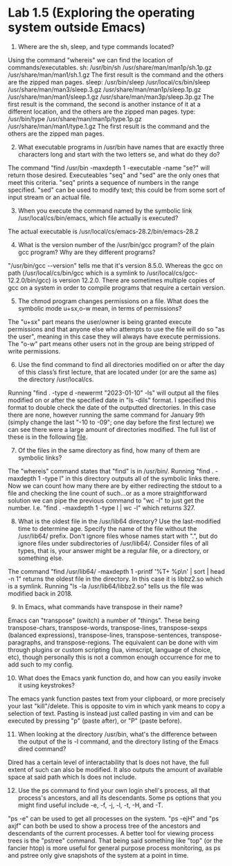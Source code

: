 # Lab 1.5 (Exploring the operating system outside Emacs)

1. Where are the sh, sleep, and type commands located?

Using the command "whereis" we can find the location of commands/executables.
sh: /usr/bin/sh /usr/share/man/man1p/sh.1p.gz /usr/share/man/man1/sh.1.gz
The first result is the command and the others are the zipped man pages.
sleep: /usr/bin/sleep /usr/local/cs/bin/sleep /usr/share/man/man3/sleep.3.gz /usr/share/man/man1p/sleep.1p.gz /usr/share/man/man1/sleep.1.gz /usr/share/man/man3p/sleep.3p.gz
The first result is the command, the second is another instance of it at a different location, and the others are the zipped man pages.
type: /usr/bin/type /usr/share/man/man1p/type.1p.gz /usr/share/man/man1/type.1.gz
The first result is the command and the others are the zipped man pages.

2. What executable programs in /usr/bin have names that are exactly three characters long and start with the two letters se, and what do they do?

The command "find /usr/bin -maxdepth 1 -executable -name "se?" will return those desired. Executeables "seq" and "sed" are the only ones that meet this criteria.
"seq" prints a sequence of numbers in the range specified.
"sed" can be used to modify text; this could be from some sort of input stream or an actual file.

3. When you execute the command named by the symbolic link /usr/local/cs/bin/emacs, which file actually is executed?

The actual executable is /usr/local/cs/emacs-28.2/bin/emacs-28.2

4. What is the version number of the /usr/bin/gcc program? of the plain gcc program? Why are they different programs?

"/usr/bin/gcc --version" tells me that it's version 8.5.0. Whereas the gcc on path (/usr/local/cs/bin/gcc which is a symlink to /usr/local/cs/gcc-12.2.0/bin/gcc) is version 12.2.0.
There are sometimes multiple copies of gcc on a system in order to compile programs that require a certain version.
    
5. The chmod program changes permissions on a file. What does the symbolic mode u+sx,o-w mean, in terms of permissions?

The "u+sx" part means the user/owner is being granted execute permissions and that anyone else who attempts to use the file will do so "as the user", meaning in this case they will always have execute permissions.
The "o-w" part means other users not in the group are being stripped of write permissions.
    
6. Use the find command to find all directories modified on or after the day of this class’s first lecture, that are located under (or are the same as) the directory /usr/local/cs.

Running "find . -type d -newermt "2023-01-10" -ls" will output all the files modified on or after the specified date in "ls -dils" format. I specified this format to double check the date of the outputted directories.
In this case there are none, however running the same command for January 9th (simply change the last "-10 to -09"; one day before the first lecture) we can see there were a large amount of directories modified.
The full list of these is in the following [file](./before-Jan-9-2023.txt).
    
7. Of the files in the same directory as find, how many of them are symbolic links?

The "whereis" command states that "find" is in /usr/bin/. Running "find . -maxdepth 1 -type l" in this directory outputs all of the symbolic links there.
Now we can count how many there are by either redirecting the stdout to a file and checking the line count of such...or as a more straightforward solution we can pipe the previous command to "wc -l" to just get the number.
I.e. "find . -maxdepth 1 -type l | wc -l" which returns 327.
    
8. What is the oldest file in the /usr/lib64 directory? Use the last-modified time to determine age. Specify the name of the file without the /usr/lib64/ prefix. Don't ignore files whose names start with ".", but do ignore files under subdirectories of /usr/lib64/. Consider files of all types, that is, your answer might be a regular file, or a directory, or something else.

The command "find /usr/lib64/ -maxdepth 1 -printf '%T+ %p\n' | sort | head -n 1" returns the oldest file in the directory. In this case it is libbz2.so which is a symlink. 
Running "ls -la /usr/lib64/libbz2.so" tells us the file was modified back in 2018.
    
9. In Emacs, what commands have transpose in their name?

Emacs can "transpose" (switch) a number of "things". These being transpose-chars, transpose-words, transpose-lines, transpose-sexps (balanced expressions), transpose-lines, transpose-sentences, transpose-paragraphs, and transpose-regions.
The equivalent can be done with vim through plugins or custom scripting (lua, vimscript, language of choice, etc), though personally this is not a common enough occurrence for me to add such to my config.
    
10. What does the Emacs yank function do, and how can you easily invoke it using keystrokes?

The emacs yank function pastes text from your clipboard, or more precisely your last "kill"/delete. This is opposite to vim in which yank means to copy a selection of text.
Pasting is instead just called pasting in vim and can be executed by pressing "p" (paste after), or "P" (paste before).
    
11. When looking at the directory /usr/bin, what's the difference between the output of the ls -l command, and the directory listing of the Emacs dired command?

Dired has a certain level of interactability that ls does not have, the full extent of such can also be modified. It also outputs the amount of available space at said path which ls does not include. 
    
12. Use the ps command to find your own login shell's process, all that process's ancestors, and all its descendants. Some ps options that you might find useful include -e, -f, -j, -l, -t, -H, and -T.

"ps -e" can be used to get all processes on the system. "ps -ejH" and "ps axjf" can both be used to show a process tree of the ancestors and descendants of the current processes.
A better tool for viewing process trees is the "pstree" command. 
That being said something like "top" (or the fancier htop) is more useful for general purpose process monitoring, as ps and pstree only give snapshots of the system at a point in time.


